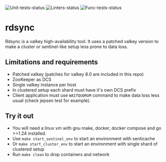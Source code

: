 ![Unit-tests-status](https://github.com/yandex/rdsync/workflows/Unit-tests/badge.svg)
![Linters-status](https://github.com/yandex/rdsync/workflows/Linters/badge.svg)
![Func-tests-status](https://github.com/yandex/rdsync/workflows/Func-tests/badge.svg)

# rdsync

Rdsync is a valkey high-availability tool.
It uses a patched valkey version to make a cluster or sentinel-like setup less prone to data loss.

## Limitations and requirements

* Patched valkey (patches for valkey 8.0 are included in this repo)
* ZooKeeper as DCS
* Single valkey instance per host
* In clustered setup each shard must have it's own DCS prefix
* Client application must use `WAITQUORUM` command to make data loss less usual (check jepsen test for example).

## Try it out

* You will need a linux vm with gnu make, docker, docker compose and go >=1.24 installed.
* Use `make start_sentinel_env` to start an environment with senticache
* Or `make start_cluster_env` to start an environment with single shard of clustered setup
* Run `make clean` to drop containers and network
